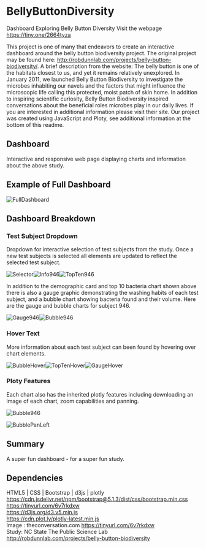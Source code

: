# BellyButtonDiversity
Dashboard Exploring Belly Button Diversity
Visit the webpage https://tiny.one/2664tyza


This project is one of many that endeavors to create an interactive dashboard around the belly button biodiversity project. The original project may be found here: http://robdunnlab.com/projects/belly-button-biodiversity/. A brief description from the website: The belly button is one of the habitats closest to us, and yet it remains relatively unexplored. In January 2011, we launched Belly Button Biodiversity to investigate the microbes inhabiting our navels and the factors that might influence the microscopic life calling this protected, moist patch of skin home. In addition to inspiring scientific curiosity, Belly Button Biodiversity inspired conversations about the beneficial roles microbes play in our daily lives. If you are interested in additional information please visit their site. Our project was created using JavaScript and Ploty, see additional information at the bottom of this readme.

## Dashboard

Interactive and responsive web page displaying charts and information about the above study.

## Example of Full Dashboard
![FullDashboard](https://user-images.githubusercontent.com/98897041/174480551-fcbf77ac-8e34-4da5-8eba-153ccbf777e5.PNG)

## Dashboard Breakdown
### Test Subject Dropdown 

Dropdown for interactive selection of test subjects from the study. Once a new test subjects is selected all elements are updated to reflect the selected test subject. 
  
![Selector](https://user-images.githubusercontent.com/98897041/174480728-9ee1d763-2bbc-4be0-ad44-006bc6f11484.PNG)![Info946](https://user-images.githubusercontent.com/98897041/174480777-60a09c72-55f7-412b-aaac-57f8f20c8949.PNG)![TopTen946](https://user-images.githubusercontent.com/98897041/174480834-62265e62-e3f3-4378-918e-e0f1841cf621.PNG)

In addition to the demographic card and top 10 bacteria chart shown above there is also a gauge graphic demonstrating the washing habits of each test subject, and a bubble chart showing bacteria found and their volume. Here are the gauge and bubble charts for subject 946. 

![Gauge946](https://user-images.githubusercontent.com/98897041/174481031-12be8162-6691-42e9-9e71-7a91ebcbf622.PNG)![Bubble946](https://user-images.githubusercontent.com/98897041/174481162-e58ad4b3-95c2-4012-a752-6ca973767638.PNG)

### Hover Text

More information about each test subject can been found by hovering over chart elements. 

![BubbleHover](https://user-images.githubusercontent.com/98897041/174481232-cd821dfc-c13b-42f6-b0af-7ac875ba529e.PNG)![TopTenHover](https://user-images.githubusercontent.com/98897041/174481237-a3c706d7-da0b-404a-97e7-9ccca88a910e.PNG)![GaugeHover](https://user-images.githubusercontent.com/98897041/174481242-067dff95-2258-4371-96c8-889cc7931ed5.PNG)

### Ploty Features 

Each chart also has the inherited plotly features including downloading an image of each chart, zoom capabilities and panning. 

![Bubble946](https://user-images.githubusercontent.com/98897041/174481690-ce32cc72-074a-48b8-835f-aad1857b03b0.PNG)  

![BubblePanLeft](https://user-images.githubusercontent.com/98897041/174481697-9d7d7cc8-dd96-412f-aef4-afcbe160c8a6.PNG)

## Summary
A super fun dashboard - for a super fun study. 

## Dependencies
HTML5 | CSS | Bootstrap | d3js | plotly  
https://cdn.jsdelivr.net/npm/bootstrap@5.1.3/dist/css/bootstrap.min.css  
https://tinyurl.com/6v7rkdxw  
https://d3js.org/d3.v5.min.js  
https://cdn.plot.ly/plotly-latest.min.js  
Image : theconversation.com https://tinyurl.com/6v7rkdxw  
Study: NC State The Public Science Lab http://robdunnlab.com/projects/belly-button-biodiversity
